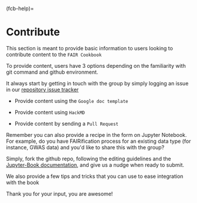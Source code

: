 (fcb-help)=
# Contribute

This section is meant to provide basic information to users looking to contribute content to the `FAIR Cookbook`

To provide content, users have 3 options depending on the familiarity with git command and github environment.

It always start by getting in touch with the group by simply logging an issue in our [repository issue tracker](https://github.com/FAIRplus/the-fair-cookbook/issues)


* Provide content using the `Google doc template` 

* Provide content using `HackMD`

* Provide content by sending a `Pull Request`

Remember you can also provide a recipe in the form on Jupyter Notebook. For example, do you have FAIRification process for an existing data type (for instance, GWAS data) and you'd like to share this with the group?

Simply, fork the github repo, following the editing guidelines and the [Jupyter-Book documentation](https://jupyterbook.org/intro.html), and give us a nudge when ready to submit.


We also provide a few tips and tricks that you can use to ease integration with the book

Thank you for your input, you are awesome!


